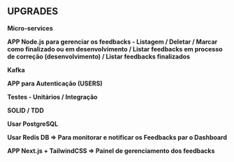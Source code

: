 ## UPGRADES

**Micro-services**

**APP Node.js para gerenciar os feedbacks - Listagem / Deletar / Marcar como finalizado ou em desenvolvimento / Listar feedbacks em processo de correção (desenvolvimento) / Listar feedbacks finalizados**

**Kafka**

**APP para Autenticação (USERS)**

**Testes - Unitários / Integração**

**SOLID / TDD**

**Usar PostgreSQL**

**Usar Redis DB => Para monitorar e notificar os Feedbacks par o Dashboard**

**APP Next.js + TailwindCSS => Painel de gerenciamento dos feedbacks**
